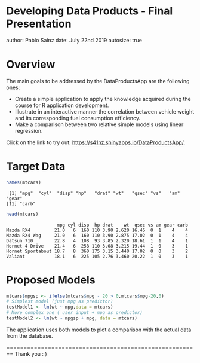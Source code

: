 Developing Data Products - Final Presentation
========================================================
author: Pablo Sainz 
date: July 22nd 2019
autosize: true

Overview
========================================================

The main goals to be addressed by the DataProductsApp are the following ones:

- Create a simple application to apply the knowledge acquired during the course for R application development.
- Illustrate in an interactive manner the correlation between vehicle weight and its corresponding fuel consumption efficiency.
- Make a comparison between two relative simple models using linear regression.

Click on the link to try out: <https://s41nz.shinyapps.io/DataProductsApp/>.

Target Data
========================================================


```r
names(mtcars)
```

```
 [1] "mpg"  "cyl"  "disp" "hp"   "drat" "wt"   "qsec" "vs"   "am"   "gear"
[11] "carb"
```

```r
head(mtcars)
```

```
                   mpg cyl disp  hp drat    wt  qsec vs am gear carb
Mazda RX4         21.0   6  160 110 3.90 2.620 16.46  0  1    4    4
Mazda RX4 Wag     21.0   6  160 110 3.90 2.875 17.02  0  1    4    4
Datsun 710        22.8   4  108  93 3.85 2.320 18.61  1  1    4    1
Hornet 4 Drive    21.4   6  258 110 3.08 3.215 19.44  1  0    3    1
Hornet Sportabout 18.7   8  360 175 3.15 3.440 17.02  0  0    3    2
Valiant           18.1   6  225 105 2.76 3.460 20.22  1  0    3    1
```

Proposed Models
========================================================


```r
mtcars$mpgsp <- ifelse(mtcars$mpg - 20 > 0,mtcars$mpg-20,0)
# Simplest model (just mpg as predictor)
testModel1 <- lm(wt ~ mpg,data = mtcars)
# More complex one ( user input + mpg as predictor)
testModel2 <- lm(wt ~ mpgsp + mpg, data = mtcars)
```
The application uses both models to plot a comparison with the actual data from the 
database.

========================================================
Thank you : )
